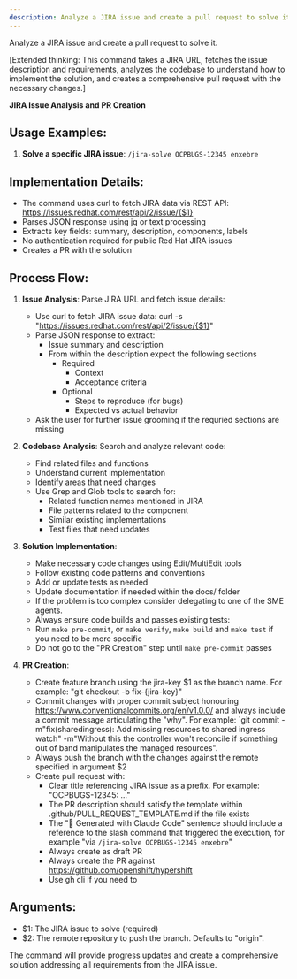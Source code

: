 ```yaml
---
description: Analyze a JIRA issue and create a pull request to solve it.
---
```


Analyze a JIRA issue and create a pull request to solve it.

[Extended thinking: This command takes a JIRA URL, fetches the issue description and requirements, analyzes the codebase to understand how to implement the solution, and creates a comprehensive pull request with the necessary changes.]

**JIRA Issue Analysis and PR Creation**

## Usage Examples:

1. **Solve a specific JIRA issue**:
   `/jira-solve OCPBUGS-12345 enxebre`

## Implementation Details:

- The command uses curl to fetch JIRA data via REST API: https://issues.redhat.com/rest/api/2/issue/{$1}
- Parses JSON response using jq or text processing
- Extracts key fields: summary, description, components, labels
- No authentication required for public Red Hat JIRA issues
- Creates a PR with the solution

## Process Flow:

1. **Issue Analysis**: Parse JIRA URL and fetch issue details:
   - Use curl to fetch JIRA issue data: curl -s "https://issues.redhat.com/rest/api/2/issue/{$1}"
   - Parse JSON response to extract:
      - Issue summary and description
      - From within the description expect the following sections
         - Required
            - Context
            - Acceptance criteria
         - Optional
            - Steps to reproduce (for bugs)
            - Expected vs actual behavior
   - Ask the user for further issue grooming if the requried sections are missing

2. **Codebase Analysis**: Search and analyze relevant code:
   - Find related files and functions
   - Understand current implementation
   - Identify areas that need changes
   - Use Grep and Glob tools to search for:
      - Related function names mentioned in JIRA
      - File patterns related to the component
      - Similar existing implementations
      - Test files that need updates

3. **Solution Implementation**:
   - Make necessary code changes using Edit/MultiEdit tools
   - Follow existing code patterns and conventions
   - Add or update tests as needed
   - Update documentation if needed within the docs/ folder
   - If the problem is too complex consider delegating to one of the SME agents.
   - Always ensure code builds and passes existing tests:
   - Run `make pre-commit`, or `make verify`, `make build` and `make test` if you need to be more specific
   - Do not go to the "PR Creation" step until `make pre-commit` passes

4. **PR Creation**: 
   - Create feature branch using the jira-key $1 as the branch name. For example: "git checkout -b fix-{jira-key}"
   - Commit changes with proper commit subject honouring https://www.conventionalcommits.org/en/v1.0.0/ and always include a commit message articulating the "why". For example: `git commit -m"fix(sharedingress): Add missing resources to shared ingress watch" -m"Without this the controller won't reconcile if something out of band manipulates the managed resources".
   - Always push the branch with the changes against the remote specified in argument $2
   - Create pull request with:
     - Clear title referencing JIRA issue as a prefix. For example: "OCPBUGS-12345: ..."
     - The PR description should satisfy the template within .github/PULL_REQUEST_TEMPLATE.md if the file exists
     - The "🤖 Generated with Claude Code" sentence should include a reference to the slash command that triggered the execution, for example "via `/jira-solve OCPBUGS-12345 enxebre`"
     - Always create as draft PR
     - Always create the PR against https://github.com/openshift/hypershift
     - Use gh cli if you need to


## Arguments:
- $1: The JIRA issue to solve (required)
- $2: The remote repository to push the branch. Defaults to "origin".

The command will provide progress updates and create a comprehensive solution addressing all requirements from the JIRA issue.
